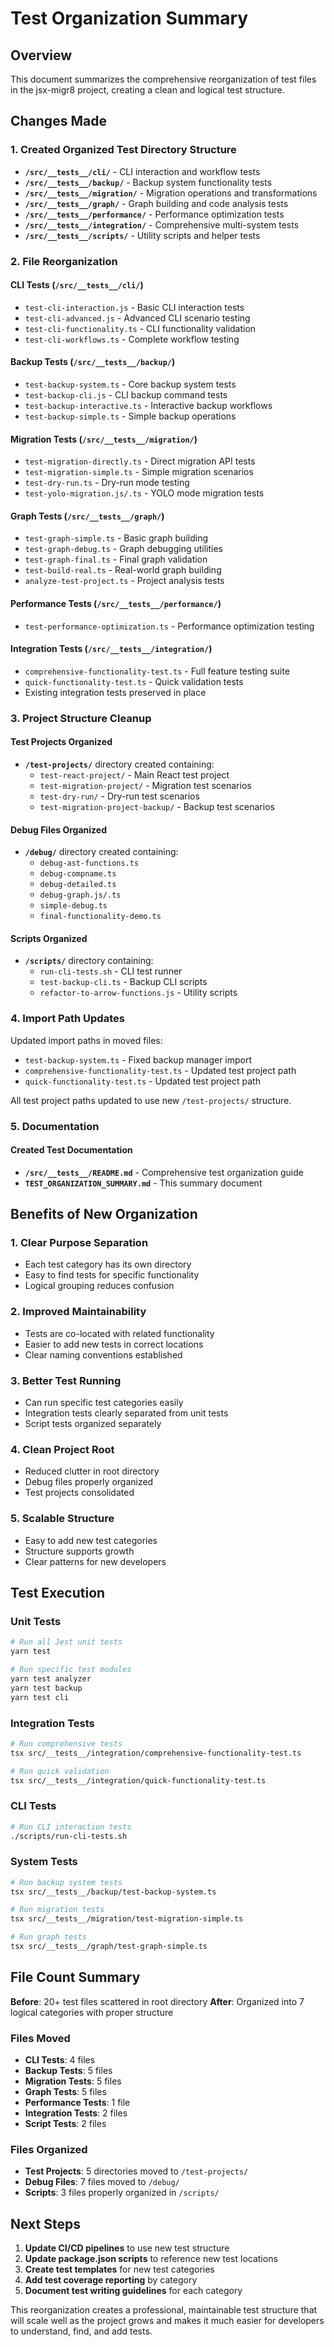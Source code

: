 # Test Organization Summary

## Overview
This document summarizes the comprehensive reorganization of test files in the jsx-migr8 project, creating a clean and logical test structure.

## Changes Made

### 1. Created Organized Test Directory Structure
- **`/src/__tests__/cli/`** - CLI interaction and workflow tests
- **`/src/__tests__/backup/`** - Backup system functionality tests  
- **`/src/__tests__/migration/`** - Migration operations and transformations
- **`/src/__tests__/graph/`** - Graph building and code analysis tests
- **`/src/__tests__/performance/`** - Performance optimization tests
- **`/src/__tests__/integration/`** - Comprehensive multi-system tests
- **`/src/__tests__/scripts/`** - Utility scripts and helper tests

### 2. File Reorganization

#### CLI Tests (`/src/__tests__/cli/`)
- `test-cli-interaction.js` - Basic CLI interaction tests
- `test-cli-advanced.js` - Advanced CLI scenario testing
- `test-cli-functionality.ts` - CLI functionality validation
- `test-cli-workflows.ts` - Complete workflow testing

#### Backup Tests (`/src/__tests__/backup/`)
- `test-backup-system.ts` - Core backup system tests
- `test-backup-cli.js` - CLI backup command tests
- `test-backup-interactive.ts` - Interactive backup workflows
- `test-backup-simple.ts` - Simple backup operations

#### Migration Tests (`/src/__tests__/migration/`)
- `test-migration-directly.ts` - Direct migration API tests
- `test-migration-simple.ts` - Simple migration scenarios
- `test-dry-run.ts` - Dry-run mode testing
- `test-yolo-migration.js/.ts` - YOLO mode migration tests

#### Graph Tests (`/src/__tests__/graph/`)
- `test-graph-simple.ts` - Basic graph building
- `test-graph-debug.ts` - Graph debugging utilities
- `test-graph-final.ts` - Final graph validation
- `test-build-real.ts` - Real-world graph building
- `analyze-test-project.ts` - Project analysis tests

#### Performance Tests (`/src/__tests__/performance/`)
- `test-performance-optimization.ts` - Performance optimization testing

#### Integration Tests (`/src/__tests__/integration/`)
- `comprehensive-functionality-test.ts` - Full feature testing suite
- `quick-functionality-test.ts` - Quick validation tests
- Existing integration tests preserved in place

### 3. Project Structure Cleanup

#### Test Projects Organized
- **`/test-projects/`** directory created containing:
  - `test-react-project/` - Main React test project
  - `test-migration-project/` - Migration test scenarios
  - `test-dry-run/` - Dry-run test scenarios
  - `test-migration-project-backup/` - Backup test scenarios

#### Debug Files Organized
- **`/debug/`** directory created containing:
  - `debug-ast-functions.ts`
  - `debug-compname.ts`
  - `debug-detailed.ts`
  - `debug-graph.js/.ts`
  - `simple-debug.ts`
  - `final-functionality-demo.ts`

#### Scripts Organized
- **`/scripts/`** directory containing:
  - `run-cli-tests.sh` - CLI test runner
  - `test-backup-cli.ts` - Backup CLI scripts
  - `refactor-to-arrow-functions.js` - Utility scripts

### 4. Import Path Updates

Updated import paths in moved files:
- `test-backup-system.ts` - Fixed backup manager import
- `comprehensive-functionality-test.ts` - Updated test project path
- `quick-functionality-test.ts` - Updated test project path

All test project paths updated to use new `/test-projects/` structure.

### 5. Documentation

#### Created Test Documentation
- **`/src/__tests__/README.md`** - Comprehensive test organization guide
- **`TEST_ORGANIZATION_SUMMARY.md`** - This summary document

## Benefits of New Organization

### 1. **Clear Purpose Separation**
- Each test category has its own directory
- Easy to find tests for specific functionality
- Logical grouping reduces confusion

### 2. **Improved Maintainability**
- Tests are co-located with related functionality
- Easier to add new tests in correct locations
- Clear naming conventions established

### 3. **Better Test Running**
- Can run specific test categories easily
- Integration tests clearly separated from unit tests
- Script tests organized separately

### 4. **Clean Project Root**
- Reduced clutter in root directory
- Debug files properly organized
- Test projects consolidated

### 5. **Scalable Structure**
- Easy to add new test categories
- Structure supports growth
- Clear patterns for new developers

## Test Execution

### Unit Tests
```bash
# Run all Jest unit tests
yarn test

# Run specific test modules
yarn test analyzer
yarn test backup
yarn test cli
```

### Integration Tests
```bash
# Run comprehensive tests
tsx src/__tests__/integration/comprehensive-functionality-test.ts

# Run quick validation
tsx src/__tests__/integration/quick-functionality-test.ts
```

### CLI Tests
```bash
# Run CLI interaction tests
./scripts/run-cli-tests.sh
```

### System Tests
```bash
# Run backup system tests
tsx src/__tests__/backup/test-backup-system.ts

# Run migration tests
tsx src/__tests__/migration/test-migration-simple.ts

# Run graph tests
tsx src/__tests__/graph/test-graph-simple.ts
```

## File Count Summary

**Before**: 20+ test files scattered in root directory
**After**: Organized into 7 logical categories with proper structure

### Files Moved
- **CLI Tests**: 4 files
- **Backup Tests**: 5 files  
- **Migration Tests**: 5 files
- **Graph Tests**: 5 files
- **Performance Tests**: 1 file
- **Integration Tests**: 2 files
- **Script Tests**: 2 files

### Files Organized
- **Test Projects**: 5 directories moved to `/test-projects/`
- **Debug Files**: 7 files moved to `/debug/`
- **Scripts**: 3 files properly organized in `/scripts/`

## Next Steps

1. **Update CI/CD pipelines** to use new test structure
2. **Update package.json scripts** to reference new test locations
3. **Create test templates** for new test categories
4. **Add test coverage reporting** by category
5. **Document test writing guidelines** for each category

This reorganization creates a professional, maintainable test structure that will scale well as the project grows and makes it much easier for developers to understand, find, and add tests.